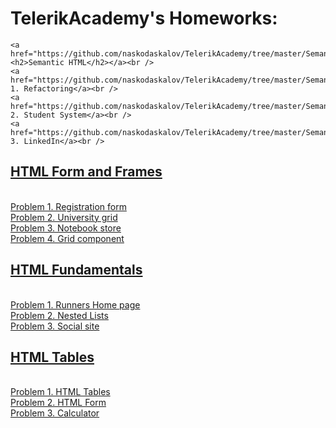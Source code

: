 # TelerikAcademy's Homeworks:

    <a href="https://github.com/naskodaskalov/TelerikAcademy/tree/master/Semantic%20HTML"><h2>Semantic HTML</h2></a><br />
    <a href="https://github.com/naskodaskalov/TelerikAcademy/tree/master/Semantic%20HTML/Problem%201.%20Refactoring">Problem 1. Refactoring</a><br />
    <a href="https://github.com/naskodaskalov/TelerikAcademy/tree/master/Semantic%20HTML/Problem%202.%20Student%20System">Problem 2. Student System</a><br />
    <a href="https://github.com/naskodaskalov/TelerikAcademy/tree/master/Semantic%20HTML/Problem%203.%20LinkedIn">Problem 3. LinkedIn</a><br />

<a href="https://github.com/naskodaskalov/TelerikAcademy/tree/master/HTML%20Forms%20and%20Frames"><h2>HTML Form and Frames</h2></a><br />
<a href="https://github.com/naskodaskalov/TelerikAcademy/tree/master/HTML%20Forms%20and%20Frames/Problem%201.%20Registration%20form">Problem 1. Registration form</a><br />
<a href="https://github.com/naskodaskalov/TelerikAcademy/tree/master/HTML%20Forms%20and%20Frames/Problem%202.%20University%20grid">Problem 2. University grid</a><br />
<a href="https://github.com/naskodaskalov/TelerikAcademy/tree/master/HTML%20Forms%20and%20Frames/Problem%203.%20Notebook%20store">Problem 3. Notebook store</a><br />
<a href="https://github.com/naskodaskalov/TelerikAcademy/tree/master/HTML%20Forms%20and%20Frames/Problem%204.%20Grid%20component">Problem 4. Grid component</a><br />


<a href="https://github.com/naskodaskalov/TelerikAcademy/tree/master/HTML%20Fundamentals"><h2>HTML Fundamentals</h2></a><br />
<a href="https://github.com/naskodaskalov/TelerikAcademy/tree/master/HTML%20Fundamentals/Problem%201.%20Runners%20Home%20page">Problem 1. Runners Home page</a><br />
<a href="https://github.com/naskodaskalov/TelerikAcademy/tree/master/HTML%20Fundamentals/Problem%202.%20Nested%20Lists">Problem 2. Nested Lists</a><br />
<a href="https://github.com/naskodaskalov/TelerikAcademy/tree/master/HTML%20Fundamentals/Problem%203.%20Social%20site">Problem 3. Social site</a><br />


<a href="https://github.com/naskodaskalov/TelerikAcademy/tree/master/HTML%20Tables"><h2>HTML Tables</h2></a><br />
<a href="https://github.com/naskodaskalov/TelerikAcademy/tree/master/HTML%20Tables/Problem%201.%20HTML%20Tables">Problem 1. HTML Tables</a><br />
<a href="https://github.com/naskodaskalov/TelerikAcademy/tree/master/HTML%20Tables/Problem%202.%20HTML%20Form">Problem 2. HTML Form</a><br />
<a href="https://github.com/naskodaskalov/TelerikAcademy/tree/master/HTML%20Tables/Problem%203.%20Calculator">Problem 3. Calculator</a><br />

